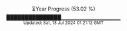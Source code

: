 <p align="center">
⏳Year Progress (53.02 %) <br>
███████████████▁▁▁▁▁▁▁▁▁▁▁▁▁▁▁ <br>
<sub>Updated: Sat, 13 Jul 2024 01:21:12 GMT</sub>
</p>


